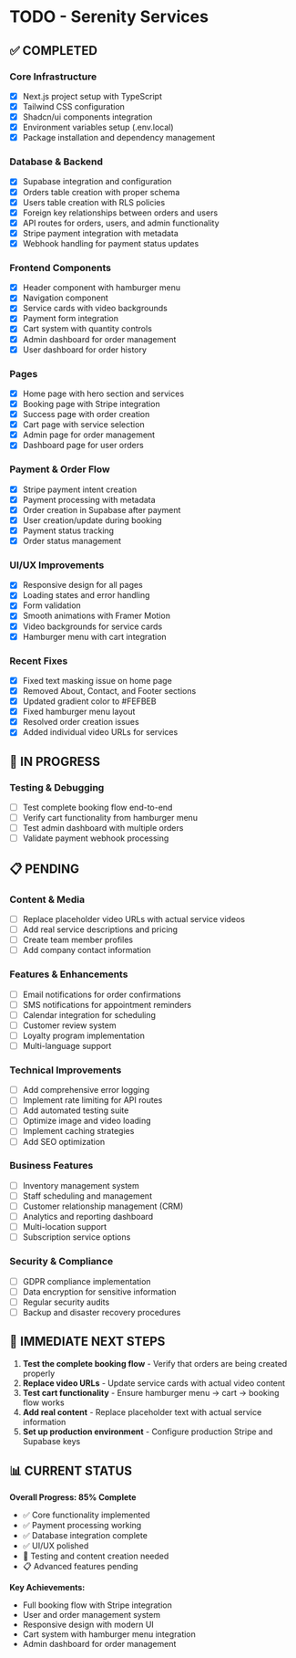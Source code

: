 # TODO - Serenity Services

## ✅ COMPLETED

### Core Infrastructure
- [x] Next.js project setup with TypeScript
- [x] Tailwind CSS configuration
- [x] Shadcn/ui components integration
- [x] Environment variables setup (.env.local)
- [x] Package installation and dependency management

### Database & Backend
- [x] Supabase integration and configuration
- [x] Orders table creation with proper schema
- [x] Users table creation with RLS policies
- [x] Foreign key relationships between orders and users
- [x] API routes for orders, users, and admin functionality
- [x] Stripe payment integration with metadata
- [x] Webhook handling for payment status updates

### Frontend Components
- [x] Header component with hamburger menu
- [x] Navigation component
- [x] Service cards with video backgrounds
- [x] Payment form integration
- [x] Cart system with quantity controls
- [x] Admin dashboard for order management
- [x] User dashboard for order history

### Pages
- [x] Home page with hero section and services
- [x] Booking page with Stripe integration
- [x] Success page with order creation
- [x] Cart page with service selection
- [x] Admin page for order management
- [x] Dashboard page for user orders

### Payment & Order Flow
- [x] Stripe payment intent creation
- [x] Payment processing with metadata
- [x] Order creation in Supabase after payment
- [x] User creation/update during booking
- [x] Payment status tracking
- [x] Order status management

### UI/UX Improvements
- [x] Responsive design for all pages
- [x] Loading states and error handling
- [x] Form validation
- [x] Smooth animations with Framer Motion
- [x] Video backgrounds for service cards
- [x] Hamburger menu with cart integration

### Recent Fixes
- [x] Fixed text masking issue on home page
- [x] Removed About, Contact, and Footer sections
- [x] Updated gradient color to #FEFBEB
- [x] Fixed hamburger menu layout
- [x] Resolved order creation issues
- [x] Added individual video URLs for services

## 🚧 IN PROGRESS

### Testing & Debugging
- [ ] Test complete booking flow end-to-end
- [ ] Verify cart functionality from hamburger menu
- [ ] Test admin dashboard with multiple orders
- [ ] Validate payment webhook processing

## 📋 PENDING

### Content & Media
- [ ] Replace placeholder video URLs with actual service videos
- [ ] Add real service descriptions and pricing
- [ ] Create team member profiles
- [ ] Add company contact information

### Features & Enhancements
- [ ] Email notifications for order confirmations
- [ ] SMS notifications for appointment reminders
- [ ] Calendar integration for scheduling
- [ ] Customer review system
- [ ] Loyalty program implementation
- [ ] Multi-language support

### Technical Improvements
- [ ] Add comprehensive error logging
- [ ] Implement rate limiting for API routes
- [ ] Add automated testing suite
- [ ] Optimize image and video loading
- [ ] Implement caching strategies
- [ ] Add SEO optimization

### Business Features
- [ ] Inventory management system
- [ ] Staff scheduling and management
- [ ] Customer relationship management (CRM)
- [ ] Analytics and reporting dashboard
- [ ] Multi-location support
- [ ] Subscription service options

### Security & Compliance
- [ ] GDPR compliance implementation
- [ ] Data encryption for sensitive information
- [ ] Regular security audits
- [ ] Backup and disaster recovery procedures

## 🎯 IMMEDIATE NEXT STEPS

1. **Test the complete booking flow** - Verify that orders are being created properly
2. **Replace video URLs** - Update service cards with actual video content
3. **Test cart functionality** - Ensure hamburger menu → cart → booking flow works
4. **Add real content** - Replace placeholder text with actual service information
5. **Set up production environment** - Configure production Stripe and Supabase keys

## 📊 CURRENT STATUS

**Overall Progress: 85% Complete**

- ✅ Core functionality implemented
- ✅ Payment processing working
- ✅ Database integration complete
- ✅ UI/UX polished
- 🚧 Testing and content creation needed
- 📋 Advanced features pending

**Key Achievements:**
- Full booking flow with Stripe integration
- User and order management system
- Responsive design with modern UI
- Cart system with hamburger menu integration
- Admin dashboard for order management 